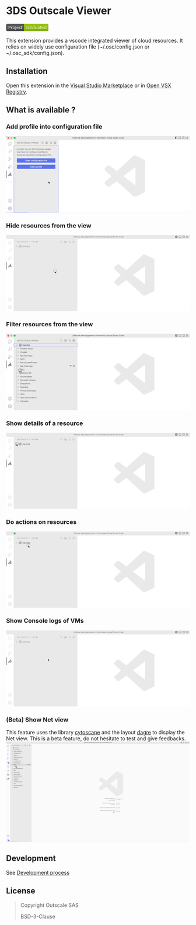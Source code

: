# 3DS Outscale Viewer
[![Project Graduated](docs/Project-Graduated-green.png)](https://docs.outscale.com/en/userguide/Open-Source-Projects.html)

This extension provides a vscode integrated viewer of cloud resources. It relies on widely use configuration file (~/.osc/config.json or ~/.osc_sdk/config.json).

## Installation
Open this extension in the  [Visual Studio Marketplace](https://marketplace.visualstudio.com/items?itemName=outscale.osc-viewer) or in [Open VSX Registry](https://open-vsx.org/extension/outscale/osc-viewer).
## What is available ?
### Add profile into configuration file
![Add Profile](./docs/resources/addProfile.gif)
### Hide resources from the view
![Hide resources](./docs/resources/hideResource.gif)
### Filter resources from the view
![Filter resources](./docs/resources/filterResource.gif)
### Show details of a resource 
![Show resources detail](./docs/resources/showResource.gif)
### Do actions on resources
![Action on resources](./docs/resources/deleteResource.gif)
### Show Console logs of VMs
![Console Logs](./docs/resources/consoleLogs.gif)
### (Beta) Show Net view
This feature uses the library [cytoscape](https://github.com/cytoscape/cytoscape.js) and the layout [dagre](https://github.com/cytoscape/cytoscape.js-dagre) to display the Net view. This is a beta feature, do not hesitate to test and give feedbacks.
![VPC View](./docs/resources/network-view.gif)

## Development
See [Development process](./docs/development.md)

## License

> Copyright Outscale SAS
>
> BSD-3-Clause
